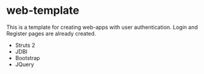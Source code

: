 web-template
============
This is a template for creating web-apps with user authentication.
Login and Register pages are already created.

- Struts 2
- JDBI
- Bootstrap
- JQuery
